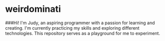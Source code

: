 # weirdominati

###Hi! I'm Judy, an aspiring programmer with a passion for learning and creating. I'm currently practicing my skills and exploring different technologies. This repository serves as a playground for me to experiment.


